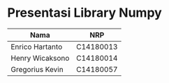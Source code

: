 # Presentasi Library Numpy
| Nama | NRP |
| --- | --- |
| Enrico Hartanto | C14180013 |
| Henry Wicaksono | C14180014 |
| Gregorius Kevin | C14180057 |
